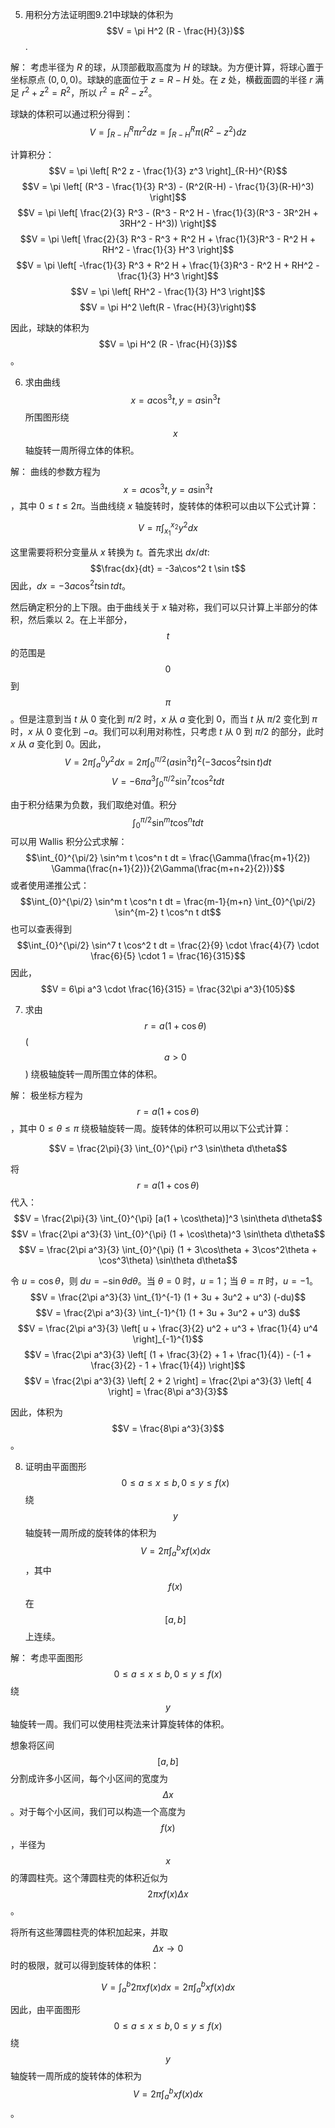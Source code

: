 5. 用积分方法证明图9.21中球缺的体积为 $$V = \pi H^2 (R - \frac{H}{3})$$.

解：
考虑半径为 $R$ 的球，从顶部截取高度为 $H$ 的球缺。为方便计算，将球心置于坐标原点 $(0,0,0)$。球缺的底面位于 $z = R - H$ 处。在 $z$ 处，横截面圆的半径 $r$ 满足 $r^2 + z^2 = R^2$，所以 $r^2 = R^2 - z^2$。

球缺的体积可以通过积分得到：
$$V = \int_{R-H}^{R} \pi r^2 dz = \int_{R-H}^{R} \pi (R^2 - z^2) dz$$

计算积分：
$$V = \pi \left[ R^2 z - \frac{1}{3} z^3 \right]_{R-H}^{R}$$
$$V = \pi \left[ (R^3 - \frac{1}{3} R^3) - (R^2(R-H) - \frac{1}{3}(R-H)^3) \right]$$
$$V = \pi \left[ \frac{2}{3} R^3 - (R^3 - R^2 H - \frac{1}{3}(R^3 - 3R^2H + 3RH^2 - H^3)) \right]$$
$$V = \pi \left[ \frac{2}{3} R^3 - R^3 + R^2 H + \frac{1}{3}R^3 - R^2 H + RH^2 - \frac{1}{3} H^3 \right]$$
$$V = \pi \left[ -\frac{1}{3} R^3 + R^2 H + \frac{1}{3}R^3 - R^2 H + RH^2 - \frac{1}{3} H^3 \right]$$
$$V = \pi \left[ RH^2 - \frac{1}{3} H^3 \right]$$
$$V = \pi H^2 \left(R - \frac{H}{3}\right)$$

因此，球缺的体积为 $$V = \pi H^2 (R - \frac{H}{3})$$。

6. 求由曲线 $$x = a\cos^3 t, y = a\sin^3 t$$ 所围图形绕 $$x$$ 轴旋转一周所得立体的体积。

解：
曲线的参数方程为 $$x = a\cos^3 t, y = a\sin^3 t$$，其中 $0 \le t \le 2\pi$。当曲线绕 $x$ 轴旋转时，旋转体的体积可以由以下公式计算：

$$V = \pi \int_{x_1}^{x_2} y^2 dx$$

这里需要将积分变量从 $x$ 转换为 $t$。首先求出 $dx/dt$:
$$\frac{dx}{dt} = -3a\cos^2 t \sin t$$
因此，$dx = -3a\cos^2 t \sin t dt$。

然后确定积分的上下限。由于曲线关于 $x$ 轴对称，我们可以只计算上半部分的体积，然后乘以 2。在上半部分，$$t$$ 的范围是 $$0$$ 到 $$\pi$$。但是注意到当 $t$ 从 $0$ 变化到 $\pi/2$ 时，$x$ 从 $a$ 变化到 $0$，而当 $t$ 从 $\pi/2$ 变化到 $\pi$ 时，$x$ 从 $0$ 变化到 $-a$。我们可以利用对称性，只考虑 $t$ 从 $0$ 到 $\pi/2$ 的部分，此时 $x$ 从 $a$ 变化到 $0$。因此，
$$V = 2\pi \int_{a}^{0} y^2 dx = 2\pi \int_{0}^{\pi/2} (a\sin^3 t)^2 (-3a\cos^2 t \sin t) dt$$
$$V = -6\pi a^3 \int_{0}^{\pi/2} \sin^7 t \cos^2 t dt$$

由于积分结果为负数，我们取绝对值。积分 $$\int_{0}^{\pi/2} \sin^m t \cos^n t dt$$ 可以用 Wallis 积分公式求解：
$$\int_{0}^{\pi/2} \sin^m t \cos^n t dt = \frac{\Gamma(\frac{m+1}{2}) \Gamma(\frac{n+1}{2})}{2\Gamma(\frac{m+n+2}{2})}$$
或者使用递推公式：
$$\int_{0}^{\pi/2} \sin^m t \cos^n t dt = \frac{m-1}{m+n} \int_{0}^{\pi/2} \sin^{m-2} t \cos^n t dt$$
也可以查表得到
$$\int_{0}^{\pi/2} \sin^7 t \cos^2 t dt = \frac{2}{9} \cdot \frac{4}{7} \cdot \frac{6}{5} \cdot 1 = \frac{16}{315}$$
因此，
$$V = 6\pi a^3 \cdot \frac{16}{315} = \frac{32\pi a^3}{105}$$

7. 求由 $$r = a(1 + \cos\theta)$$ ($$a > 0$$) 绕极轴旋转一周所围立体的体积。

解：
极坐标方程为 $$r = a(1 + \cos\theta)$$，其中 $0 \le \theta \le \pi$ 绕极轴旋转一周。旋转体的体积可以用以下公式计算：

$$V = \frac{2\pi}{3} \int_{0}^{\pi} r^3 \sin\theta d\theta$$

将 $$r = a(1 + \cos\theta)$$ 代入：
$$V = \frac{2\pi}{3} \int_{0}^{\pi} [a(1 + \cos\theta)]^3 \sin\theta d\theta$$
$$V = \frac{2\pi a^3}{3} \int_{0}^{\pi} (1 + \cos\theta)^3 \sin\theta d\theta$$
$$V = \frac{2\pi a^3}{3} \int_{0}^{\pi} (1 + 3\cos\theta + 3\cos^2\theta + \cos^3\theta) \sin\theta d\theta$$

令 $u = \cos\theta$，则 $du = -\sin\theta d\theta$。当 $\theta = 0$ 时，$u = 1$；当 $\theta = \pi$ 时，$u = -1$。
$$V = \frac{2\pi a^3}{3} \int_{1}^{-1} (1 + 3u + 3u^2 + u^3) (-du)$$
$$V = \frac{2\pi a^3}{3} \int_{-1}^{1} (1 + 3u + 3u^2 + u^3) du$$
$$V = \frac{2\pi a^3}{3} \left[ u + \frac{3}{2} u^2 + u^3 + \frac{1}{4} u^4 \right]_{-1}^{1}$$
$$V = \frac{2\pi a^3}{3} \left[ (1 + \frac{3}{2} + 1 + \frac{1}{4}) - (-1 + \frac{3}{2} - 1 + \frac{1}{4}) \right]$$
$$V = \frac{2\pi a^3}{3} \left[ 2 + 2 \right] = \frac{2\pi a^3}{3} \left[ 4 \right] = \frac{8\pi a^3}{3}$$

因此，体积为 $$V = \frac{8\pi a^3}{3}$$。

8. 证明由平面图形 $$0 \le a \le x \le b, 0 \le y \le f(x)$$ 绕 $$y$$ 轴旋转一周所成的旋转体的体积为 $$V = 2\pi \int_a^b xf(x) dx$$，其中 $$f(x)$$ 在 $$[a, b]$$ 上连续。

解：
考虑平面图形 $$0 \le a \le x \le b, 0 \le y \le f(x)$$ 绕 $$y$$ 轴旋转一周。我们可以使用柱壳法来计算旋转体的体积。

想象将区间 $$[a, b]$$ 分割成许多小区间，每个小区间的宽度为 $$\Delta x$$。对于每个小区间，我们可以构造一个高度为 $$f(x)$$，半径为 $$x$$ 的薄圆柱壳。这个薄圆柱壳的体积近似为 $$2\pi x f(x) \Delta x$$。

将所有这些薄圆柱壳的体积加起来，并取 $$\Delta x \to 0$$ 时的极限，就可以得到旋转体的体积：

$$V = \int_{a}^{b} 2\pi x f(x) dx = 2\pi \int_{a}^{b} x f(x) dx$$

因此，由平面图形 $$0 \le a \le x \le b, 0 \le y \le f(x)$$ 绕 $$y$$ 轴旋转一周所成的旋转体的体积为 $$V = 2\pi \int_a^b xf(x) dx$$。